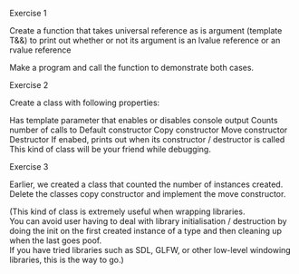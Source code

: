 Exercise 1

Create a function that takes universal reference as is argument (template T&&) to print out
whether or not its argument is an lvalue reference or an rvalue reference

Make a program and call the function to demonstrate both cases.

 

Exercise 2

Create a class with following properties:

Has template parameter that enables or disables console output
Counts number of calls to
Default constructor
Copy constructor
Move constructor
Destructor
If enabed, prints out when its constructor / destructor is called
This kind of class will be your friend while debugging.

 

Exercise 3

Earlier, we created a class that counted the number of instances created.  
Delete the classes copy constructor and implement the move constructor.

(This kind of class is extremely useful when wrapping libraries.  
You can avoid user having to deal with library initialisation / destruction 
by doing the init on the first created instance of a type and then cleaning up when the last goes poof.  
If you have tried libraries such as SDL, GLFW, or other low-level windowing libraries, this is the way to go.)


